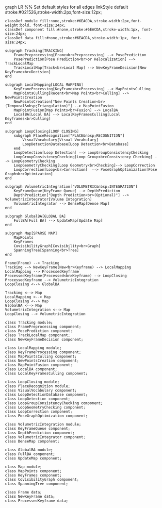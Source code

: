 graph LR
    %% Set default styles for all edges
    linkStyle default stroke:#021526,stroke-width:2px,font-size:12px;

    classDef module fill:none,stroke:#6EACDA,stroke-width:2px,font-weight:bold, font-size:24px;
    classDef component fill:#none,stroke:#6EACDA,stroke-width:1px, font-size:24px;  
    classDef data fill:#none,stroke:#6EACDA,stroke-width:1px, font-size:24px;

    subgraph Tracking[TRACKING]
        FramePreprocessing[Frame<br>Preprocessing] --> PosePrediction
        PosePrediction[Pose Prediction<br>or Relocalization] --> TrackLocalMap
        TrackLocalMap[Track<br>Local Map] --> NewKeyFrameDecision[New KeyFrame<br>Decision] 
    end
        
    subgraph LocalMapping[LOCAL MAPPING]
        KeyFrameProcessing[KeyFrame<br>Processing] --> MapPointsCulling
        MapPointsCulling[Recent<br>Map Points<br>Culling] --> NewPointsCreation
        NewPointsCreation["New Points Creation<br>(Temporal&nbsp;Triangulation)"] --> MapPointFusion
        MapPointFusion[Map Points<br>Fusion] --> LocalBA
        LocalBA[Local BA] --> LocalKeyFramesCulling[Local Keyframes<br>Culling]
    end
    
    subgraph LoopClosing[LOOP CLOSING]
        subgraph PlaceRecognition["PLACE&nbsp;RECOGNITION"]
            VisualVocabulary[Visual Vocabulary] 
            LoopDetectionDatabase[Loop Detection<br>Database]
        end
        LoopDetection[Loop Detection] --> LoopGroupConsistencyChecking
        LoopGroupConsistencyChecking[Loop Group<br>Consistency Checking] --> LoopGeometryChecking
        LoopGeometryChecking[Loop Geometry<br>Checking]--> LoopCorrection
        LoopCorrection[Loop<br>Correction]  --> PoseGraphOptimization[Pose Graph<br>Optimization]      
    end

    subgraph VolumetricIntegration["VOLUMETRIC&nbsp;INTEGRATION"]
        KeyFrameQueue[KeyFrame Queue] --> DepthPrediction
        DepthPrediction["Depth Prediction<br>(Optional)"] --> VolumetricIntegrator[Volume Integration] 
        VolumetricIntegrator --> DenseMap[Dense Map]
    end    

    subgraph GlobalBA[GLOBAL BA]
        FullBA[Full BA] --> UpdateMap[Update Map] 
    end
    
    subgraph Map[SPARSE MAP]
        MapPoints
        KeyFrames
        CovisibilityGraph[Covisibility<br>Graph]
        SpanningTree[Spanning<br>Tree]
    end

    Frame(Frame) --> Tracking 
    Tracking --> NewKeyFrame(New<br>Keyframe) --> LocalMapping
    LocalMapping --> ProcessedKeyframe
    ProcessedKeyframe(Processed<br>Keyframe) --> LoopClosing
    ProcessedKeyframe --> VolumetricIntegration
    LoopClosing <--> GlobalBA

    Tracking <--> Map
    LocalMapping <--> Map
    LoopClosing <--> Map 
    GlobalBA <--> Map
    VolumetricIntegration <--> Map
    LoopClosing --> VolumetricIntegration

    class Tracking module;
    class FramePreprocessing component;
    class PosePrediction component;
    class TrackLocalMap component;
    class NewKeyFrameDecision component;

    class LocalMapping module;
    class KeyFrameProcessing component;
    class MapPointsCulling component;
    class NewPointsCreation component;
    class MapPointFusion component;
    class LocalBA component;
    class LocalKeyFramesCulling component;
    
    class LoopClosing module;
    class PlaceRecognition module;
    class VisualVocabulary component;
    class LoopDetectionDatabase component;
    class LoopDetection component;
    class LoopGroupConsistencyChecking component;
    class LoopGeometryChecking component;
    class LoopCorrection component;
    class PoseGraphOptimization component;
    
    class VolumetricIntegration module;
    class KeyFrameQueue component;
    class DepthPrediction component;
    class VolumetricIntegrator component;
    class DenseMap component;
    
    class GlobalBA module;
    class FullBA component;
    class UpdateMap component;
    
    class Map module;
    class MapPoints component;
    class KeyFrames component;
    class CovisibilityGraph component;
    class SpanningTree component;
    
    class Frame data;
    class NewKeyFrame data;
    class ProcessedKeyframe data;
